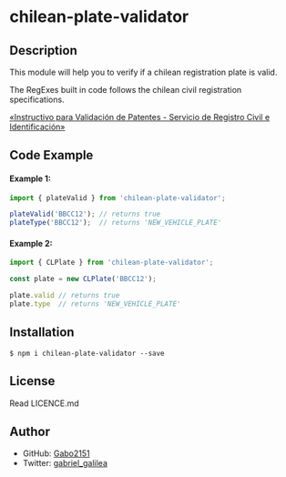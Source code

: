# chilean-plate-validator

## Description

This module will help you to verify if a chilean registration plate is valid.

The RegExes built in code follows the chilean civil registration specifications.

[«Instructivo para Validación de Patentes - Servicio de Registro Civil e Identificación»](https://www.registrocivil.cl/PortalOI/Manuales/ValidacionPatentes.pdf)

## Code Example

#### Example 1:
```typescript
import { plateValid } from 'chilean-plate-validator';

plateValid('BBCC12'); // returns true
plateType('BBCC12');  // returns 'NEW_VEHICLE_PLATE'
```

#### Example 2:
```typescript
import { CLPlate } from 'chilean-plate-validator';

const plate = new CLPlate('BBCC12');

plate.valid // returns true
plate.type  // returns 'NEW_VEHICLE_PLATE'
```

## Installation

```shell
$ npm i chilean-plate-validator --save
```

## License

Read LICENCE.md

## Author

- GitHub: [Gabo2151](https://github.com/gabo2151)
- Twitter: [gabriel_galilea](https://twitter.com/gabriel_galilea)